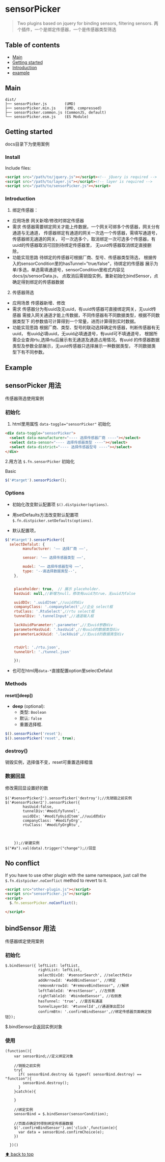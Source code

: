 # sensorPicker

>Two plugins based on jquery for binding sensors,  filtering sensors.
>两个插件，一个是绑定传感器，一个是传感器类型筛选

## Table of contents

- [Main](#main)
- [Getting started](#getting-started)
- [Introduction](#introduction)
- [example](#example)


## Main

```text
dist/
├── sensorPicker.js        (UMD)
├── sensorPicker.min.js    (UMD, compressed)
├── sensorPicker.common.js (CommonJS, default)
└── sensorPicker.esm.js    (ES Module)
```

## Getting started
docs目录下为使用案例
### Install

Include files:

```html
<script src="/path/to/jquery.js"></script><!-- jQuery is required -->
<script src="/path/to/layer.js"></script><!-- layer is required -->
<script src="/path/to/sensorPicker.js"></script>
```

### Introduction

1. 绑定传感器：
  + 应用场景
  网关新增/修改时绑定传感器
  + 需求
  传感器需要绑定网关才能上传数据，一个网关可绑多个传感器，网关分有通道与无通道，
  传感器绑定有通道的网关一次选一个传感器，需填写通道号，传感器绑无通道的网关，
  可一次选多个，取消绑定一次可选多个传感器，有uuid的传感器取消可回到待绑定传感器里，
  无uuid传感器取消绑定直接删除，
  + 功能实现思路
  待绑定的传感器可根据厂商、型号、传感器类型筛选，
  根据传入的sensorCondition里的hasTunnel="true/false"，待绑定的传感器
  展示为单/多选，单选需填通道号，sensorCondition里格式内容见docs/js/sensorData.js，
  点取消后需销毁实例，重新初始化bindSensor，点确定得到绑定的传感器数据

2. 传感器筛选
  + 应用场景
  传感器新增、修改
  + 需求
  传感器分为有uuid及无uuid，有uuid传感器可直接绑定网关，无uuid传感器
  需接入网关通道才能上传数据，不同传感器有不同数据类型，根据不同数据类型下
  的参数值可计算得到一个常量，进而计算得到实时数据。
  + 功能实现思路
  根据厂商、类型、型号的联动选择确定传感器，判断传感器有无uuid，
  有uuid必填uuid，无uuid必填通道号，有uuid可不填通道号，
  根据所需企业查询rtu,选择rtu后展示有无通道及通道占用情况。有uuid
  的传感器数据类型及参数全部展示，无uuid传感器只选择展示一种数据类型，
  不同数据类型下有不同参数。


## Example

## sensorPicker 用法
传感器筛选使用案例
### 初始化
1. html里用属性 `data-toggle="sensorPicker"` 初始化



```html
<div data-toggle="sensorPicker">
  <select data-manufacturer="---- 选择传感器厂商 ----"></select>
  <select data-sensor="---- 选择传感器类型 ----"></select>
  <select data-district="---- 选择传感器型号 ----"></select>
</div>
```



2.用方法 `$.fn.sensorPicker` 初始化

Basic

```js
$('#target').sensorPicker();
```


### Options

- 初始化改变默认配置项 `$().distpicker(options)`.
- 用setDefaults方法改变默认配置项 `$.fn.distpicker.setDefaults(options)`.

- 默认配置项，
```js
$('#target').sensorPicker({
  selectDefalut: {
        manufacturer: '—— 选择厂商 ——',

        sensor: '—— 选择传感器类型 ——',

        model: '—— 选择传感器型号 ——',
        type: '--请选择数据类型--',
    },


    placeholder: true,  // 展示 placeholder.
    hasUuid: null,//新增为null，修改有uuid为true，无uuid为false

    uuidDIv: '.uuidItem',//uuid的div
    companyClass: '.companySelect',//企业 select框
    rtuClass: '.RtuSelect',//rtu select框
    tunnelDiv: '.tunnelInput',//通道输入框

    lackUuidParameter:'.parameter',//无uuid参数div
    parameterHasUuid: '.hasUuid',//有uuid的数据类型div
    parameterLackUuid: '.lackUuid',//无uuid的数据类型div


    rtuUrl: './rtu.json',
    tunnelUrl: './tunnel.json'

    });
```
- 也可在html用`data-*`直接配置option里selectDefalut


### Methods


#### reset([deep])

- **deep** (optional):
  - 类型: `Boolean`
  - 默认: `false`
  - 重置选择框.

```js
$().sensorPicker('reset');
$().sensorPicker('reset', true);
```

### destroy()

销毁实例，选择值不变，reset可重置选择框值


### 数据回显
修改需回显设置好的数

```
$('#sensorPicker2').sensorPicker('destroy');//先销毁之前实例
$('#sensorPicker2').sensorPicker({
        hasUuid:false,
        tunnelDiv:'#modifyTunnel',
        uuidDIv: '#modifyUuidItem',//uuid的div
        companyClass: '#modifyOrg',
        rtuClass: '#modifyOrgRtu',



    });//新建实例
$("#a").val(data).trigger("change");//回显
```
## No conflict

If you have to use other plugin with the same namespace, just call the `$.fn.distpicker.noConflict` method to revert to it.


```html
<script src="other-plugin.js"></script>
<script src="sensorPicker.js"></script>
<script>
  $.fn.sensorPicker.noConflict();

</script>
```


## bindSensor 用法
传感器绑定使用案例
### 初始化
```
$.bindSensor({ leftList: leftList,
               rightList: leftList,
               selectDivId: '#sensorSearch', //select外div
               addArrowId: '#addBindSensor', //绑定
               removeArrowId: "#removeBindSensor", //解绑
               leftTableId: '#restSensor', //左侧表
               rightTableId: '#bindedSensor', //右侧表
               hasTunnel: 'true', //是否有通道
               tunnelLayerId: '#tunnelId',//通道弹出层Id
               confirmBtn: '.confirmBindSensor',//绑定传感器页面确定按钮});

```
$.bindSensor会返回实例对象

### 使用
```
(function(){
    var sensorBind;//定义绑定对象

    //销毁之前实例
    try{
      if( sensorBind.destroy && typeof( sensorBind.destroy) == "function"){
        sensorBind.destroy();
      }
    }catch(e){

    }

    //绑定实例
    sensorBind = $.bindSensor(sensorCondition);

    //页面点确定时得到绑定传感器数据
    $('.confirmBindSensor').on('click',function(e){
      var data = sensorBind.confirmChoice(e);
    })

  })()
```
[⬆ back to top](#table-of-contents)

